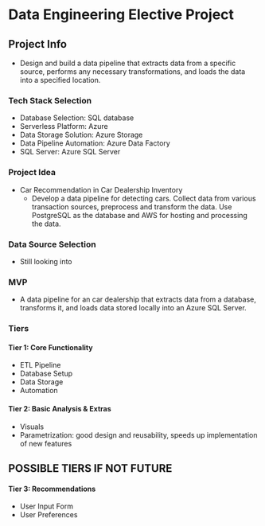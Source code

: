 # Data Engineering Elective Project

## Project Info

* Design and build a data pipeline that extracts data from a specific source, performs any necessary transformations, and loads the data into a specified location.

### Tech Stack Selection

* Database Selection: SQL database
* Serverless Platform: Azure
* Data Storage Solution: Azure Storage
* Data Pipeline Automation: Azure Data Factory
* SQL Server: Azure SQL Server

### Project Idea
* Car Recommendation in Car Dealership Inventory
  * Develop a data pipeline for detecting cars. Collect data from various transaction sources, preprocess and transform the data. Use PostgreSQL as the database and AWS for hosting and processing the data.

### Data Source Selection
* Still looking into

### MVP
* A data pipeline for an car dealership that extracts data from a database, transforms it, and loads data stored locally into an Azure SQL Server.

### Tiers

#### Tier 1: Core Functionality
* ETL Pipeline
* Database Setup
* Data Storage
* Automation

#### Tier 2: Basic Analysis & Extras
* Visuals
* Parametrization: good design and reusability,  speeds up implementation of new features 

## POSSIBLE TIERS IF NOT FUTURE

#### Tier 3: Recommendations
* User Input Form
* User Preferences
